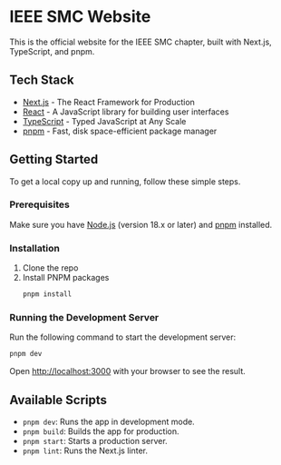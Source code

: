 # IEEE SMC Website

This is the official website for the IEEE SMC chapter, built with Next.js, TypeScript, and pnpm.

## Tech Stack

- [Next.js](https://nextjs.org/) - The React Framework for Production
- [React](https://reactjs.org/) - A JavaScript library for building user interfaces
- [TypeScript](https://www.typescriptlang.org/) - Typed JavaScript at Any Scale
- [pnpm](https://pnpm.io/) - Fast, disk space-efficient package manager

## Getting Started

To get a local copy up and running, follow these simple steps.

### Prerequisites

Make sure you have [Node.js](https://nodejs.org/) (version 18.x or later) and [pnpm](https://pnpm.io/installation) installed.

### Installation

1. Clone the repo
2. Install PNPM packages
   ```bash
   pnpm install
   ```

### Running the Development Server

Run the following command to start the development server:

```bash
pnpm dev
```

Open [http://localhost:3000](http://localhost:3000) with your browser to see the result.

## Available Scripts

- `pnpm dev`: Runs the app in development mode.
- `pnpm build`: Builds the app for production.
- `pnpm start`: Starts a production server.
- `pnpm lint`: Runs the Next.js linter.
